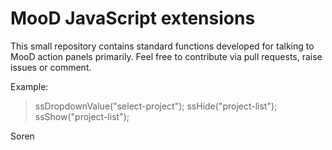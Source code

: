 # MooD JavaScript extensions

This small repository contains standard functions developed for talking to MooD action panels primarily.
Feel free to contribute via pull requests, raise issues or comment.

Example:
>  ssDropdownValue("select-project");
>  ssHide("project-list");
>  ssShow("project-list");

Soren
